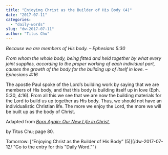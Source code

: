```yaml
---
title: "Enjoying Christ as the Builder of His Body (4)"
date: "2017-07-11"
categories: 
  - "daily-words"
slug: "dw-2017-07-11"
author: "Titus Chu"
---
```


_Because we are members of His body._ _– Ephesians 5:30_

_From whom the whole body, being fitted and held together by what every joint supplies, according to the proper working of each individual part, causes the growth of the body for the building up of itself in love._ _– Ephesians 4:16_

The apostle Paul spoke of the Lord’s building work by saying that we are members of His body, and that this body is building itself up in love (Eph. 5:30, 4:16). From all this we see that we are now the building materials for the Lord to build us up together as His body. Thus, we should not have an individualistic Christian life. The more we enjoy the Lord, the more we will be built up as the body of Christ.

Adapted from _[Born Again: Our New Life in Christ](/book-born-again/ "Go to the listing for this book."),_

by Titus Chu; page 80.

Tomorrow: [“Enjoying Christ as the Builder of His Body” (5)](/dw-2017-07-12/ "Go to the entry for this "Daily Word."")
